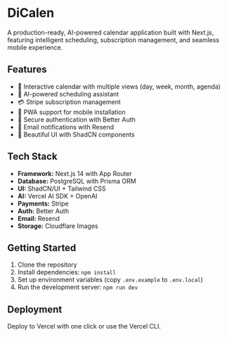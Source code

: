 # DiCalen

A production-ready, AI-powered calendar application built with Next.js, featuring intelligent scheduling, subscription management, and seamless mobile experience.

## Features

- 📅 Interactive calendar with multiple views (day, week, month, agenda)
- 🤖 AI-powered scheduling assistant
- 💳 Stripe subscription management
- 📱 PWA support for mobile installation
- 🔐 Secure authentication with Better Auth
- 📧 Email notifications with Resend
- 🎨 Beautiful UI with ShadCN components

## Tech Stack

- **Framework:** Next.js 14 with App Router
- **Database:** PostgreSQL with Prisma ORM
- **UI:** ShadCN/UI + Tailwind CSS
- **AI:** Vercel AI SDK + OpenAI
- **Payments:** Stripe
- **Auth:** Better Auth
- **Email:** Resend
- **Storage:** Cloudflare Images

## Getting Started

1. Clone the repository
2. Install dependencies: `npm install`
3. Set up environment variables (copy `.env.example` to `.env.local`)
4. Run the development server: `npm run dev`

## Deployment

Deploy to Vercel with one click or use the Vercel CLI.
